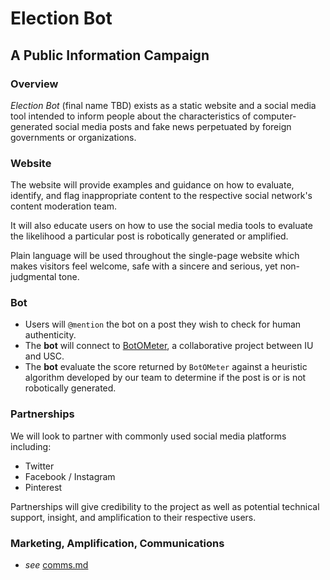 # Election Bot
## A Public Information Campaign
### Overview
*Election Bot* (final name TBD) exists as a static website and a social media
tool intended to inform people about the characteristics of computer-generated
social media posts and fake news perpetuated by foreign governments or
organizations.

### Website
The website will provide examples and guidance on how to evaluate, identify, and
flag inappropriate content to the respective social network's content moderation
team.

It will also educate users on how to use the social media tools to evaluate
the likelihood a particular post is robotically generated or amplified.

Plain language will be used throughout the single-page website which makes
visitors feel welcome, safe with a sincere and serious, yet non-judgmental tone.

### Bot
- Users will `@mention` the bot on a post they wish to check for human authenticity.
- The **bot** will connect to [BotOMeter](https://botometer.iuni.iu.edu/#!/), a
collaborative project between IU and USC.
- The **bot** evaluate the score returned by `BotOMeter` against a heuristic
algorithm developed by our team to determine if the post is or is not robotically
generated.

### Partnerships
We will look to partner with commonly used social media platforms including:
- Twitter
- Facebook / Instagram
- Pinterest

Partnerships will give credibility to the project as well as potential technical
support, insight, and amplification to their respective users.

### Marketing, Amplification, Communications
- *see* [comms.md](https://github.com/csethna/electionbot/comms.md)
